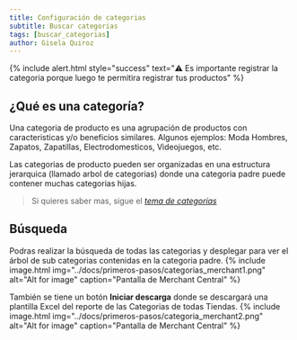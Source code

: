 ```yaml
---
title: Configuración de categorias
subtitle: Buscar categorias
tags: [buscar_categorias]
author: Gisela Quiroz
---
```

{% include alert.html style="success" text="⚠️ Es importante registrar la categoria porque luego te permitira registrar tus productos" %}

## ¿Qué es una categoría?
Una categoria de producto es una agrupación de productos con caracteristicas y/o beneficios similares. Algunos ejemplos: Moda Hombres, Zapatos, Zapatillas, Electrodomesticos, Videojuegos, etc.

Las categorias de producto pueden ser organizadas en una estructura jerarquica (llamado arbol de categorias) donde una categoria padre puede contener muchas categorias hijas.

> Si quieres saber mas, sigue el *[tema de categorías](https://jztechpe.github.io/docshelp/docs/temas/catalogo/categoria/)*

## Búsqueda
Podras realizar la búsqueda de todas las categorias y desplegar para ver el árbol de sub categorias contenidas en la categoria padre.
{% include image.html img="../docs/primeros-pasos/categorias_merchant1.png" alt="Alt for image" caption="Pantalla de Merchant Central" %}

También se tiene un botón **Iniciar descarga** donde se descargará una plantilla Excel del reporte de las Categorias de todas Tiendas.
{% include image.html img="../docs/primeros-pasos/categoria_merchant2.png" alt="Alt for image" caption="Pantalla de Merchant Central" %}